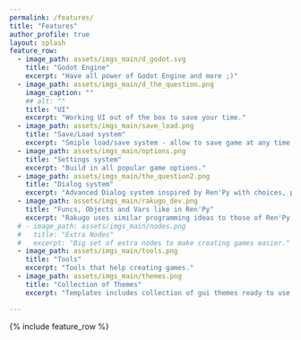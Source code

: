 ```yaml
---
permalink: /features/
title: "Features"
author_profile: true
layout: splash
feature_row:
  - image_path: assets/imgs_main/d_godot.svg
    title: "Godot Engine"
    excerpt: "Have all power of Godot Engine and more ;)"
  - image_path: assets/imgs_main/d_the_question.png
    image_caption: ""
    ## alt: ""
    title: "UI"
    excerpt: "Working UI out of the box to save your time."
  - image_path: assets/imgs_main/save_load.png
    title: "Save/Load system"
    excerpt: "Smiple load/save system - allow to save game at any time."
  - image_path: assets/imgs_main/options.png
    title: "Settings system"
    excerpt: "Build in all popular game options."
  - image_path: assets/imgs_main/the_question2.png
    title: "Dialog system"
    excerpt: "Advanced Dialog system inspired by Ren'Py with choices, player input and more."
  - image_path: assets/imgs_main/rakugo_dev.png
    title: "Funcs, Objects and Vars like in Ren'Py"
    excerpt: "Rakugo uses similar programming ideas to those of Ren'Py."
  # - image_path: assets/imgs_main/nodes.png
  #   title: "Extra Nodes"
  #   excerpt: "Big set of extra nodes to make creating games easier."
  - image_path: assets/imgs_main/tools.png
    title: "Tools"
    excerpt: "Tools that help creating games."
  - image_path: assets/imgs_main/themes.png
    title: "Collection of Themes"
    excerpt: "Templates includes collection of gui themes ready to use in your game."

---
```


{% include feature_row %}
